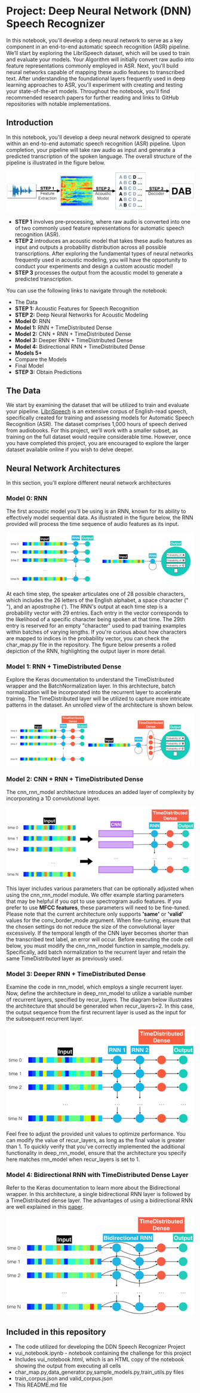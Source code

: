 # Project: Deep Neural Network (DNN) Speech Recognizer

In this notebook, you'll develop a deep neural network to serve as a key component in an end-to-end automatic speech recognition (ASR) pipeline. We’ll start by exploring the LibriSpeech dataset, which will be used to train and evaluate your models. Your Algorithm will initially convert raw audio into feature representations commonly employed in ASR. Next, you'll build neural networks capable of mapping these audio features to transcribed text. After understanding the foundational layers frequently used in deep learning approaches to ASR, you'll experiment with creating and testing your state-of-the-art models. Throughout the notebook, you'll find recommended research papers for further reading and links to GitHub repositories with notable implementations.

## Introduction

In this notebook, you'll develop a deep neural network designed to operate within an end-to-end automatic speech recognition (ASR) pipeline. Upon completion, your pipeline will take raw audio as input and generate a predicted transcription of the spoken language. The overall structure of the pipeline is illustrated in the figure below.

![Figure_P](https://github.com/1Px-Vision/NLP_DL/blob/main/Project_3_DNN_Speech_Recognizer/DDN_Speech.jpg)

* **STEP 1** involves pre-processing, where raw audio is converted into one of two commonly used feature representations for automatic speech recognition (ASR).
* **STEP 2** introduces an acoustic model that takes these audio features as input and outputs a probability distribution across all possible transcriptions. After exploring the fundamental types of neural networks frequently used in acoustic modeling, you will have the opportunity to conduct your experiments and design a custom acoustic model!
* **STEP 3** processes the output from the acoustic model to generate a predicted transcription.

You can use the following links to navigate through the notebook:

* The Data
* **STEP 1:** Acoustic Features for Speech Recognition
* **STEP 2:** Deep Neural Networks for Acoustic Modeling
* **Model 0:** RNN
* **Model 1:** RNN + TimeDistributed Dense
* **Model 2:** CNN + RNN + TimeDistributed Dense
* **Model 3:** Deeper RNN + TimeDistributed Dense
* **Model 4:** Bidirectional RNN + TimeDistributed Dense
* **Models 5+**
* Compare the Models
* Final Model
* **STEP 3:** Obtain Predictions

## The Data

We start by examining the dataset that will be utilized to train and evaluate your pipeline. [LibriSpeech](https://www.danielpovey.com/files/2015_icassp_librispeech.pdf) is an extensive corpus of English-read speech, specifically created for training and assessing models for Automatic Speech Recognition (ASR). The dataset comprises 1,000 hours of speech derived from audiobooks. For this project, we'll work with a smaller subset, as training on the full dataset would require considerable time. However, once you have completed this project, you are encouraged to explore the larger dataset available online if you wish to delve deeper.

## Neural Network Architectures
In this section, you'll explore different neural network architectures

### Model 0: RNN
The first acoustic model you'll be using is an RNN, known for its ability to effectively model sequential data. As illustrated in the figure below, the RNN provided will process the time sequence of audio features as its input.

![Model_0_RNN](https://github.com/1Px-Vision/NLP_DL/blob/main/Project_3_DNN_Speech_Recognizer/Model_0_RNN.jpg)

At each time step, the speaker articulates one of 28 possible characters, which includes the 26 letters of the English alphabet, a space character (" "), and an apostrophe ('). The RNN's output at each time step is a probability vector with 29 entries. Each entry in the vector corresponds to the likelihood of a specific character being spoken at that time. The 29th entry is reserved for an empty "character" used to pad training examples within batches of varying lengths. If you're curious about how characters are mapped to indices in the probability vector, you can check the char_map.py file in the repository. The figure below presents a rolled depiction of the RNN, highlighting the output layer in more detail.

### Model 1: RNN + TimeDistributed Dense

Explore the Keras documentation to understand the TimeDistributed wrapper and the BatchNormalization layer. In this architecture, batch normalization will be incorporated into the recurrent layer to accelerate training. The TimeDistributed layer will be utilized to capture more intricate patterns in the dataset. An unrolled view of the architecture is shown below.

![Model_1_RNN](https://github.com/1Px-Vision/NLP_DL/blob/main/Project_3_DNN_Speech_Recognizer/Model_1_RNN.jpg)

### Model 2: CNN + RNN + TimeDistributed Dense
The cnn_rnn_model architecture introduces an added layer of complexity by incorporating a 1D convolutional layer.

![Model_2_RNN](https://github.com/1Px-Vision/NLP_DL/blob/main/Project_3_DNN_Speech_Recognizer/Model_2_RNN.jpg)

This layer includes various parameters that can be optionally adjusted when using the cnn_rnn_model module. We offer example starting parameters that may be helpful if you opt to use spectrogram audio features. If you prefer to use **MFCC features**, these parameters will need to be fine-tuned. Please note that the current architecture only supports **'same'** or **'valid'** values for the conv_border_mode argument. When fine-tuning, ensure that the chosen settings do not reduce the size of the convolutional layer excessively. If the temporal length of the CNN layer becomes shorter than the transcribed text label, an error will occur. Before executing the code cell below, you must modify the cnn_rnn_model function in sample_models.py. Specifically, add batch normalization to the recurrent layer and retain the same TimeDistributed layer as previously used.

### Model 3: Deeper RNN + TimeDistributed Dense

Examine the code in rnn_model, which employs a single recurrent layer. Now, define the architecture in deep_rnn_model to utilize a variable number of recurrent layers, specified by recur_layers. The diagram below illustrates the architecture that should be generated when recur_layers=2. In this case, the output sequence from the first recurrent layer is used as the input for the subsequent recurrent layer.

![Model_3_RNN](https://github.com/1Px-Vision/NLP_DL/blob/main/Project_3_DNN_Speech_Recognizer/Model_3_RNN.jpg)

Feel free to adjust the provided unit values to optimize performance. You can modify the value of recur_layers, as long as the final value is greater than 1. To quickly verify that you've correctly implemented the additional functionality in deep_rnn_model, ensure that the architecture you specify here matches rnn_model when recur_layers is set to 1.

### Model 4: Bidirectional RNN with TimeDistributed Dense Layer

Refer to the Keras documentation to learn more about the Bidirectional wrapper. In this architecture, a single bidirectional RNN layer is followed by a TimeDistributed dense layer. The advantages of using a bidirectional RNN are well explained in this [paper](https://www.cs.toronto.edu/~hinton/absps/DRNN_speech.pdf).

![Model_4_RNN](https://github.com/1Px-Vision/NLP_DL/blob/main/Project_3_DNN_Speech_Recognizer/Model_4_RNN.jpg)

## Included in this repository 

* The code utilized for developing the DDN Speech Recognizer Project
* vui_notebook.ipynb - notebook containing the challenge for this project
* Includes vui_notebook.html, which is an HTML copy of the notebook showing the output from executing all cells
* char_map.py,data_generator.py,sample_models.py,train_utils.py files
* train_corpus.json and valid_corpus.json
* This README.md file
